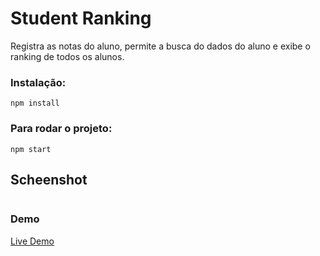 # Student Ranking

Registra as notas do aluno, permite a busca do dados do aluno e exibe o ranking de todos os alunos.

### Instalação:
`npm install`

### Para rodar o projeto:
`npm start`

## Scheenshot
<img src="/public/images/screen.gif" alt="">

### Demo
<a href="https://linkzin-url.herokuapp.com">Live Demo</a>
